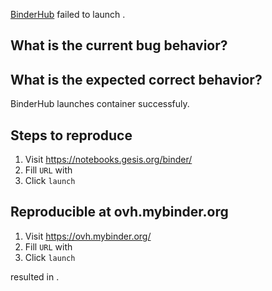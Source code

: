 [BinderHub](https://github.com/jupyterhub/binderhub) failed to launch <failed-repository-url>.

## What is the current bug behavior?

<!-- Paste the build logs -->

## What is the expected correct behavior?

BinderHub launches container successfuly.

## Steps to reproduce

1. Visit https://notebooks.gesis.org/binder/
2. Fill `URL` with <failed-repository-url>
3. Click `launch`

## Reproducible at ovh.mybinder.org

1. Visit https://ovh.mybinder.org/
2. Fill `URL` with <failed-repository-url>
3. Click `launch`

resulted in <!-- same issue / different issue / no issue -->.
